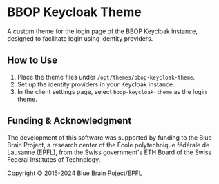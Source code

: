 # BBOP Keycloak Theme

A custom theme for the login page of the BBOP Keycloak instance, designed to facilitate login using identity providers.

## How to Use

1. Place the theme files under `/opt/themes/bbop-keycloak-theme`.
2. Set up the identity providers in your Keycloak instance.
3. In the client settings page, select `bbop-keycloak-theme` as the login theme.

## Funding & Acknowledgment

The development of this software was supported by funding to the Blue Brain Project, a research center of the École polytechnique fédérale de
Lausanne (EPFL), from the Swiss government's ETH Board of the Swiss Federal Institutes of Technology.

Copyright © 2015-2024 Blue Brain Poject/EPFL
